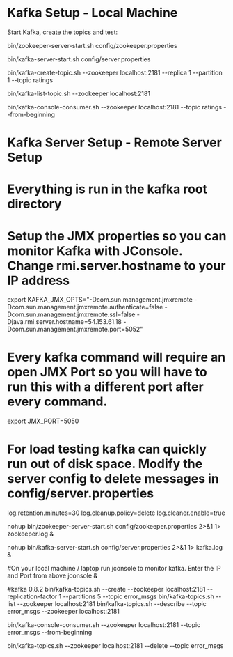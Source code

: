 Kafka Setup - Local Machine
==============================

Start Kafka, create the topics and test:

bin/zookeeper-server-start.sh config/zookeeper.properties

bin/kafka-server-start.sh config/server.properties

bin/kafka-create-topic.sh --zookeeper localhost:2181 --replica 1 --partition 1 --topic ratings

bin/kafka-list-topic.sh --zookeeper localhost:2181

bin/kafka-console-consumer.sh --zookeeper localhost:2181 --topic ratings --from-beginning

Kafka Server Setup - Remote Server Setup
===================================

#  Everything is run in the kafka root directory

#  Setup the JMX properties so you can monitor Kafka with JConsole.  Change rmi.server.hostname to your IP address

export KAFKA_JMX_OPTS="-Dcom.sun.management.jmxremote -Dcom.sun.management.jmxremote.authenticate=false  -Dcom.sun.management.jmxremote.ssl=false -Djava.rmi.server.hostname=54.153.61.18 -Dcom.sun.management.jmxremote.port=5052"

# Every kafka command will require an open JMX Port so you will have to run this with a different port after every command.
export JMX_PORT=5050

# For load testing kafka can quickly run out of disk space.  Modify the server config to delete messages in config/server.properties
log.retention.minutes=30
log.cleanup.policy=delete
log.cleaner.enable=true

nohup bin/zookeeper-server-start.sh config/zookeeper.properties  2>&1 1> zookeeper.log &

nohup bin/kafka-server-start.sh config/server.properties 2>&1 1> kafka.log &

#On your local machine / laptop run jconsole to monitor kafka.  Enter the IP and Port from above
jconsole &


#kafka 0.8.2
bin/kafka-topics.sh --create --zookeeper localhost:2181 --replication-factor 1 --partitions 5 --topic error_msgs
bin/kafka-topics.sh --list --zookeeper localhost:2181
bin/kafka-topics.sh --describe --topic error_msgs --zookeeper localhost:2181

bin/kafka-console-consumer.sh --zookeeper localhost:2181 --topic error_msgs --from-beginning


bin/kafka-topics.sh --zookeeper localhost:2181 --delete --topic error_msgs
